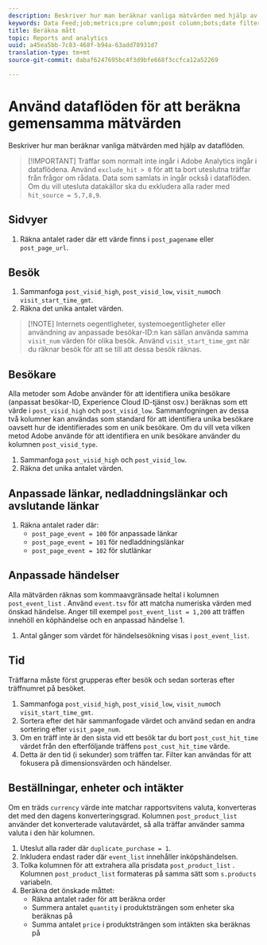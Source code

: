 ```yaml
---
description: Beskriver hur man beräknar vanliga mätvärden med hjälp av dataflöden.
keywords: Data Feed;job;metrics;pre column;post column;bots;date filtering;event string;common;formulas
title: Beräkna mått
topic: Reports and analytics
uuid: a45ea5bb-7c83-468f-b94a-63add78931d7
translation-type: tm+mt
source-git-commit: dabaf6247695bc4f3d9bfe668f3ccfca12a52269

---
```



# Använd dataflöden för att beräkna gemensamma mätvärden

Beskriver hur man beräknar vanliga mätvärden med hjälp av dataflöden.

>[!IMPORTANT] Träffar som normalt inte ingår i Adobe Analytics ingår i dataflödena. Använd `exclude_hit > 0` för att ta bort uteslutna träffar från frågor om rådata. Data som samlats in ingår också i dataflöden. Om du vill utesluta datakällor ska du exkludera alla rader med `hit_source = 5,7,8,9`.

## Sidvyer

1. Räkna antalet rader där ett värde finns i `post_pagename` eller `post_page_url`.

## Besök

1. Sammanfoga `post_visid_high`, `post_visid_low`, `visit_num`och `visit_start_time_gmt`.
1. Räkna det unika antalet värden.

>[!NOTE] Internets oegentligheter, systemoegentligheter eller användning av anpassade besökar-ID:n kan sällan använda samma `visit_num` värden för olika besök. Använd `visit_start_time_gmt` när du räknar besök för att se till att dessa besök räknas.

## Besökare

Alla metoder som Adobe använder för att identifiera unika besökare (anpassat besökar-ID, Experience Cloud ID-tjänst osv.) beräknas som ett värde i `post_visid_high` och `post_visid_low`. Sammanfogningen av dessa två kolumner kan användas som standard för att identifiera unika besökare oavsett hur de identifierades som en unik besökare. Om du vill veta vilken metod Adobe använde för att identifiera en unik besökare använder du kolumnen `post_visid_type`.

1. Sammanfoga `post_visid_high` och `post_visid_low`.
2. Räkna det unika antalet värden.

## Anpassade länkar, nedladdningslänkar och avslutande länkar

1. Räkna antalet rader där:
   * `post_page_event = 100` för anpassade länkar
   * `post_page_event = 101` för nedladdningslänkar
   * `post_page_event = 102` för slutlänkar

## Anpassade händelser

Alla mätvärden räknas som kommaavgränsade heltal i kolumnen `post_event_list` . Använd `event.tsv` för att matcha numeriska värden med önskad händelse. Anger till exempel `post_event_list = 1,200` att träffen innehöll en köphändelse och en anpassad händelse 1.

1. Antal gånger som värdet för händelsesökning visas i `post_event_list`.

## Tid

Träffarna måste först grupperas efter besök och sedan sorteras efter träffnumret på besöket.

1. Sammanfoga `post_visid_high`, `post_visid_low`, `visit_num`och `visit_start_time_gmt`.
2. Sortera efter det här sammanfogade värdet och använd sedan en andra sortering efter `visit_page_num`.
3. Om en träff inte är den sista vid ett besök tar du bort `post_cust_hit_time` värdet från den efterföljande träffens `post_cust_hit_time` värde.
4. Detta är den tid (i sekunder) som träffen tar. Filter kan användas för att fokusera på dimensionsvärden och händelser.

## Beställningar, enheter och intäkter

Om en träds `currency` värde inte matchar rapportsvitens valuta, konverteras det med den dagens konverteringsgrad. Kolumnen `post_product_list` använder det konverterade valutavärdet, så alla träffar använder samma valuta i den här kolumnen.

1. Uteslut alla rader där `duplicate_purchase = 1`.
2. Inkludera endast rader där `event_list` innehåller inköpshändelsen.
3. Tolka kolumnen för att extrahera alla prisdata `post_product_list` . Kolumnen `post_product_list` formateras på samma sätt som `s.products` variabeln.
4. Beräkna det önskade måttet:
   * Räkna antalet rader för att beräkna order
   * Summera antalet `quantity` i produktsträngen som enheter ska beräknas på
   * Summa antalet `price` i produktsträngen som intäkten ska beräknas på

